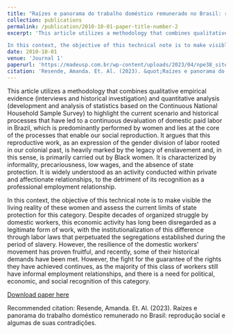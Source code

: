 ```yaml
---
title: "Raízes e panorama do trabalho doméstico remunerado no Brasil: reprodução social e algumas de suas contradições"
collection: publications
permalink: /publication/2010-10-01-paper-title-number-2
excerpt: 'This article utilizes a methodology that combines qualitative empirical evidence (interviews and historical investigation) and quantitative analysis (development and analysis of statistics based on the Continuous National Household Sample Survey) to highlight the current scenario and historical processes that have led to a continuous devaluation of domestic paid labor in Brazil, which is predominantly performed by women and lies at the core of the processes that enable our social reproduction. It argues that this reproductive work, as an expression of the gender division of labor rooted in our colonial past, is heavily marked by the legacy of enslavement and, in this sense, is primarily carried out by Black women. It is characterized by informality, precariousness, low wages, and the absence of state protection. It is widely understood as an activity conducted within private and affectionate relationships, to the detriment of its recognition as a professional employment relationship.

In this context, the objective of this technical note is to make visible the living reality of these women and assess the current limits of state protection for this category. Despite decades of organized struggle by domestic workers, this economic activity has long been disregarded as a legitimate form of work, with the institutionalization of this difference through labor laws that perpetuated the segregations established during the period of slavery. However, the resilience of the domestic workers' movement has proven fruitful, and recently, some of their historical demands have been met. However, the fight for the guarantee of the rights they have achieved continues, as the majority of this class of workers still have informal employment relationships, and there is a need for political, economic, and social recognition of this category.'
date: 2010-10-01
venue: 'Journal 1'
paperurl: 'https://madeusp.com.br/wp-content/uploads/2023/04/npe38_site.pdf'
citation: 'Resende, Amanda. Et. Al. (2023). &quot;Raízes e panorama do trabalho doméstico remunerado no Brasil: reprodução social e algumas de suas contradições. &quot;'
---
```

This article utilizes a methodology that combines qualitative empirical evidence (interviews and historical investigation) and quantitative analysis (development and analysis of statistics based on the Continuous National Household Sample Survey) to highlight the current scenario and historical processes that have led to a continuous devaluation of domestic paid labor in Brazil, which is predominantly performed by women and lies at the core of the processes that enable our social reproduction. It argues that this reproductive work, as an expression of the gender division of labor rooted in our colonial past, is heavily marked by the legacy of enslavement and, in this sense, is primarily carried out by Black women. It is characterized by informality, precariousness, low wages, and the absence of state protection. It is widely understood as an activity conducted within private and affectionate relationships, to the detriment of its recognition as a professional employment relationship.

In this context, the objective of this technical note is to make visible the living reality of these women and assess the current limits of state protection for this category. Despite decades of organized struggle by domestic workers, this economic activity has long been disregarded as a legitimate form of work, with the institutionalization of this difference through labor laws that perpetuated the segregations established during the period of slavery. However, the resilience of the domestic workers' movement has proven fruitful, and recently, some of their historical demands have been met. However, the fight for the guarantee of the rights they have achieved continues, as the majority of this class of workers still have informal employment relationships, and there is a need for political, economic, and social recognition of this category.

[Download paper here](https://madeusp.com.br/wp-content/uploads/2023/04/npe38_site.pdf)

Recommended citation: Resende, Amanda. Et. Al. (2023). Raízes e panorama do trabalho doméstico remunerado no Brasil: reprodução social e algumas de suas contradições.